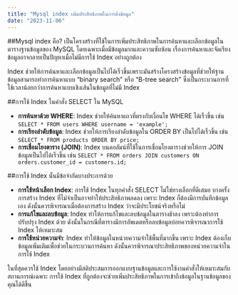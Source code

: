```yaml
---
title: "Mysql index เพิ่มประสิทธิภาพในการดึงข้อมูล"
date: "2023-11-06"
---
```


##Mysql index คือ?
เป็นโครงสร้างที่ใช้ในการเพิ่มประสิทธิภาพในการค้นหาและเลือกข้อมูลในตารางฐานข้อมูลของ MySQL โดยเฉพาะเมื่อมีข้อมูลมากและความซับซ้อน เรื่องการค้นหาและจัดเรียงข้อมูลอาจกลายเป็นปัญหาเมื่อไม่มีการใช้ Index อย่างถูกต้อง

Index ช่วยให้การค้นหาและเลือกข้อมูลเป็นไปได้เร็วขึ้นเพราะมันสร้างโครงสร้างข้อมูลที่ช่วยให้ฐานข้อมูลสามารถทำการค้นหาแบบ “binary search” หรือ “B-tree search” ซึ่งเป็นกระบวนการที่ใช้เวลาน้อยกว่าการค้นหาแบบเชิงเส้นในข้อมูลที่ไม่มี Index

##การใช้ Index ในคำสั่ง SELECT ใน MySQL
- **การค้นหาด้วย WHERE**: Index ช่วยให้ค้นหาแถวที่ตรงกับเงื่อนไข WHERE ได้เร็วขึ้น เช่น ```SELECT * FROM users WHERE username = 'example';```
- **การเรียงลำดับข้อมูล**: Index ช่วยให้การเรียงลำดับข้อมูลใน ORDER BY เป็นไปได้เร็วขึ้น เช่น ```SELECT * FROM products ORDER BY price;```
- **การเชื่อมโยงตาราง (JOIN)**: Index บนคอลัมน์ที่ใช้ในการเชื่อมโยงตารางช่วยให้การ JOIN ข้อมูลเป็นไปได้เร็วขึ้น เช่น ```SELECT * FROM orders JOIN customers ON orders.customer_id = customers.id;```

##การใช้ Index นั้นมีข้อจำกัดบางประการด้วย
- **การใช้หน้าเลือก Index**: การใช้ Index ในทุกคำสั่ง SELECT ไม่ใช่ทางเลือกที่ดีเสมอ บางครั้งการสร้าง Index ที่ไม่จำเป็นอาจทำให้ประสิทธิภาพลดลง เพราะ Index ก็ต้องมีการบันทึกข้อมูลเอง ดังนั้นควรพิจารณาเมื่อต้องการสร้าง Index ว่าจะมีประโยชน์จริงหรือไม่
- **การแก้ไขและลบข้อมูล**: Index ทำให้การแก้ไขและลบข้อมูลในตารางช้าลง เพราะต้องทำการปรับปรุง Index ด้วย ดังนั้นในกรณีที่ตารางมีการอัพเดตหรือลบข้อมูลบ่อยควรพิจารณาการใช้ Index ให้เหมาะสม
- **การใช้หน่วยความจำ**: Index ทำให้ข้อมูลในหน่วยความจำใช้พื้นที่มากขึ้น เพราะ Index ต้องเก็บข้อมูลเพิ่มเติมเพื่อช่วยในกระบวนการค้นหา ดังนั้นควรพิจารณาประสิทธิภาพของหน่วยความจำในการใช้ Index

ในที่สุดควรใช้ Index โดยอย่างมีสติประสมการออกแบบฐานข้อมูลและการใช้งานคำสั่งให้เหมาะสมกับสถานการณ์เฉพาะ การใช้ Index ที่ถูกต้องจะช่วยเพิ่มประสิทธิภาพในการเข้าถึงข้อมูลในฐานข้อมูลของคุณได้ดีขึ้น